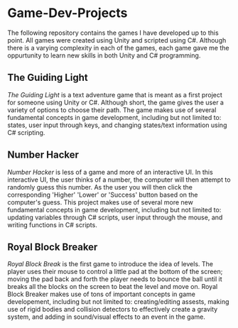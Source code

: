 # Game-Dev-Projects
The following repository contains the games I have developed up to this point. All games were created using Unity and scripted using C#. Although there is a varying complexity in each of the games, each game gave me the oppurtunity to learn new skills in both Unity and C# programming.

## The Guiding Light
*The Guiding Light* is a text adventure game that is meant as a first project for someone using Unity or C#. Although short, the game gives the user a variety of options to choose their path. The game makes use of several fundamental concepts in game development, including but not limited to: states, user input through keys, and changing states/text information using C# scripting.

## Number Hacker
*Number Hacker* is less of a game and more of an interactive UI. In this interactive UI, the user thinks of a number, the computer will then attempt to randomly guess this number. As the user you will then click the corresponding 'Higher' 'Lower' or 'Success' button based on the computer's guess. This project makes use of several more new fundamental concepts in game development, including but not limited to: updating variables through C# scripts, user input through the mouse, and writing functions in C# scripts.

## Royal Block Breaker
*Royal Block Break* is the first game to introduce the idea of levels. The player uses their mouse to control a little pad at the bottom of the screen; moving the pad back and forth the player needs to bounce the ball until it breaks all the blocks on the screen to beat the level and move on. Royal Block Breaker makes use of tons of important concepts in game developement, including but not limited to: creating/editing assests, making use of rigid bodies and collision detectors to effectively create a gravity system, and adding in sound/visual effects to an event in the game.
